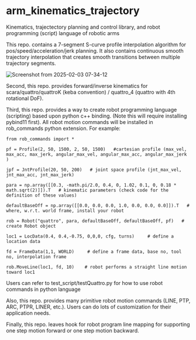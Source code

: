# arm_kinematics_trajectory
Kinematics, trajectectory planning and control library, and robot programming (script) language of robotic arms

This repo. contains a 7-segment S-curve profile interpolation algorithm for pos/speed/acceleration/jerk planning.
It also contains continuous smooth trajectory interpolation that creates smooth transitions between multiple
trajectory segments.

![Screenshot from 2025-02-03 07-34-12](https://github.com/user-attachments/assets/b2073038-814c-4f3c-a8f6-55845c33fbd1)


Second, this repo. provides forward/inverse kinematics for scara/quattro/quattroK (keba convention) / quattro_4 (quattro
with 4th rotational DoF).

Third, this repo. provides a way to create robot programming language (scripting) based upon python c++ binding. (Note
this will require installing pybind11 first). All robot motion commands will be installed in rob_commands  python extension.
For example:

    from rob_commands import *

    pf = Profile(2, 50, 1500, 2, 50, 1500)   #cartesian profile (max_vel, max_acc, max_jerk, angular_max_vel, angular_max_acc, angular_max_jerk )
    
    jpf = JntProfile(20, 50, 200)   # joint space profile (jnt_max_vel, jnt_max_acc, jnt_max_jerk)

    para = np.array([[0.3, -math.pi/2.0, 0.4, 0, 1.02, 0.1, 0, 0.18 * math.sqrt(2)]]).T   # kinematic parameters (check code for the definition of these values)

    defaultBaseOff = np.array([[0.0, 0.0, 0.0, 1.0, 0.0, 0.0, 0.0]]).T   # where, w.r.t. world frame, install your robot
    
    rob = Robot("quattro", para, defaultBaseOff, defaultBaseOff, pf)   # create Robot object
    
    loc1 = LocData(0.4, 0.4,-0.75, 0,0,0, cfg, turns)     # define a location data
    
    fd = FrameData(1,1, WORLD)     # define a frame data, base no, tool no, interpolation frame
    
    rob.MoveLine(loc1, fd, 10)    # robot performs a straight line motion toward loc1
    
Users can refer to test_script/testQuattro.py for how to use robot commands in python language


Also, this repo. provides many primitive robot motion commands (LINE, PTP, ARC, PTPR, LINER, etc.).
Users can do lots of customization for their application needs.

Finally, this repo. leaves hook for robot program line mapping for supporting  one step motion forward or
one step motion backward.

